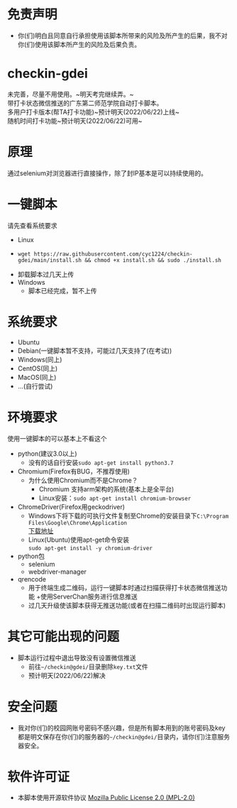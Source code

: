 # 免责声明
+ 你(们)明白且同意自行承担使用该脚本所带来的风险及所产生的后果，我不对你(们)使用该脚本所产生的风险及后果负责。
# checkin-gdei
未完善，尽量不用使用。~明天考完继续弄。~  
带打卡状态微信推送的广东第二师范学院自动打卡脚本。  
多用户打卡版本(帮TA打卡功能)~预计明天(2022/06/22)上线~  
随机时间打卡功能~预计明天(2022/06/22)可用~
# 原理
通过selenium对浏览器进行直接操作，除了封IP基本是可以持续使用的。
# 一键脚本
请先查看系统要求
+ Linux
+     wget https://raw.githubusercontent.com/cyc1224/checkin-gdei/main/install.sh && chmod +x install.sh && sudo ./install.sh
+ 卸载脚本过几天上传
+ Windows
    + 脚本已经完成，暂不上传
# 系统要求
+ Ubuntu
+ Debian(一键脚本暂不支持，可能过几天支持了(在考试))
+ Windows(同上)
+ CentOS(同上)
+ MacOS(同上)
+ ...(自行尝试)
# 环境要求
使用一键脚本的可以基本上不看这个  
+ python(建议3.0以上)
    + 没有的话自行安装`sudo apt-get install python3.7`
+ Chromium(Firefox有BUG，不推荐使用)
    + 为什么使用Chromium而不是Chrome？
        + Chromium 支持arm架构的系统(基本上是全平台)
        + Linux安装：`sudo apt-get install chromium-browser`
+ ChromeDriver(Firefox用geckodriver)
    + Windows下将下载的可执行文件复制至Chrome的安装目录下`C:\Program Files\Google\Chrome\Application`  
      [下载地址](https://chromedriver.storage.googleapis.com/index.html)
    + Linux(Ubuntu)使用apt-get命令安装  
       `sudo apt-get install -y chromium-driver`
+ python包
    +  selenium
    +  webdriver-manager
+ qrencode  
    + 用于终端生成二维码，运行一键脚本时通过扫描获得打卡状态微信推送功能
        +使用ServerChan服务进行信息推送
    + 过几天升级使该脚本获得无推送功能(或者在扫描二维码时出现运行脚本)
# 其它可能出现的问题
+ 脚本运行过程中退出导致没有设置微信推送
    + 前往`~/checkin@gdei/`目录删除`key.txt`文件
    + 预计明天(2022/06/22)解决
# 安全问题
+ 我对你(们)的校园网账号密码不感兴趣，但是所有脚本用到的账号密码及key都是明文保存在你(们)的服务器的`~/checkin@gdei/`目录内，请你(们)注意服务器安全。
# 软件许可证
+ 本脚本使用开源软件协议 [Mozilla Public License 2.0 (MPL-2.0)](https://opensource.org/licenses/mpl-2.0)
